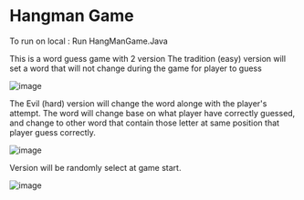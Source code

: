 # Hangman Game

To run on local : Run HangManGame.Java

This is a word guess game with 2 version
The tradition (easy) version will set a word that will not change during the game for player to guess

![image](https://user-images.githubusercontent.com/77389522/172305010-09c1da42-500a-42b9-9388-b6a66dade961.png)


The Evil (hard) version will change the word alonge with the player's attempt.
The word will change base on what player have correctly guessed, and change to other word that contain those letter at same position that player guess correctly.

![image](https://user-images.githubusercontent.com/77389522/172305078-02a2d7c0-b633-439f-a7ec-4ee784c34d6d.png)


Version will be randomly select at game start.

![image](https://user-images.githubusercontent.com/77389522/172305225-984ed6f0-f205-4f02-a935-0ea5236aba54.png)
